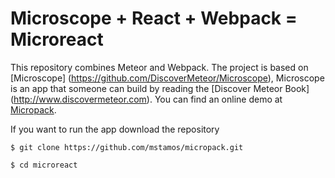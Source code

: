 # Microscope + React + Webpack = Microreact

This repository combines Meteor and Webpack. The project is based on [Microscope] (https://github.com/DiscoverMeteor/Microscope),
Microscope is an app that someone can build by reading the [Discover Meteor Book] (http://www.discovermeteor.com). You can 
find an online demo at [Micropack](http://micropack.meteor.com/).

If you want to run the app download the repository
  
```
$ git clone https://github.com/mstamos/micropack.git
```

```
$ cd microreact
```
